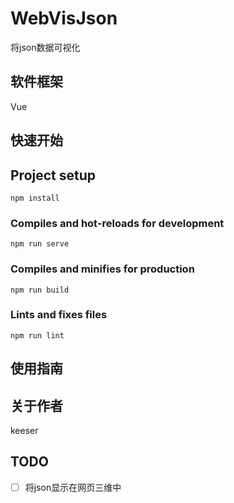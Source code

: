 # WebVisJson

将json数据可视化



## 软件框架

Vue



## 快速开始

## Project setup

```
npm install
```

### Compiles and hot-reloads for development

```
npm run serve
```

### Compiles and minifies for production

```
npm run build
```

### Lints and fixes files

```
npm run lint
```



## 使用指南

<!-- 描述如何使用该项目 -->



## 关于作者

keeser



## TODO
- [ ] 将json显示在网页三维中



